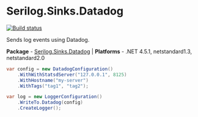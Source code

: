 # Serilog.Sinks.Datadog

[![Build status](https://ci.appveyor.com/api/projects/status/btet68pac930p6p6/branch/master?svg=true)](https://ci.appveyor.com/project/serilog/serilog-sinks-datadog/branch/master)

Sends log events using Datadog.

**Package** - [Serilog.Sinks.Datadog](http://nuget.org/packages/serilog.sinks.datadog)
| **Platforms** - .NET 4.5.1, netstandard1.3, netstandard2.0

```csharp
var config = new DatadogConfiguration()
    .WithWithStatsdServer("127.0.0.1", 8125)
    .WithHostname("my-server")
    .WithTags("tag1", "tag2");

var log = new LoggerConfiguration()
    .WriteTo.Datadog(config)
    .CreateLogger();
```
